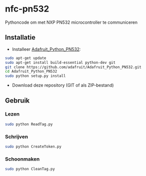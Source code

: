 # nfc-pn532

Pythoncode om met NXP PN532 microcontroller te communiceren

## Installatie

- Installeer [Adafruit_Python_PN532](https://github.com/adafruit/Adafruit_Python_PN532):
```bash
sudo apt-get update
sudo apt-get install build-essential python-dev git
git clone https://github.com/adafruit/Adafruit_Python_PN532.git
cd Adafruit_Python_PN532
sudo python setup.py install
```

- Download deze repository (GIT of als ZIP-bestand)

## Gebruik

### Lezen
```bash
sudo python ReadTag.py
```

### Schrijven
```bash
sudo python CreateToken.py
```

### Schoonmaken
```bash
sudo python CleanTag.py
```
